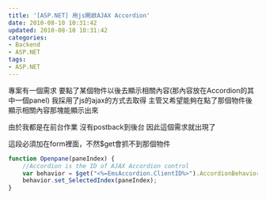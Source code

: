 ```yaml
---
title: '[ASP.NET] 用js開啟AJAX Accordion'
date: 2010-08-10 10:31:42
updated: 2010-08-10 10:31:42
categories:
- Backend
- ASP.NET
tags:
- ASP.NET
---
```

專案有一個需求
要點了某個物件以後去顯示相關內容(那內容放在Accordion的其中一個panel)
我採用了js的ajax的方式去取得
主管又希望能夠在點了那個物件後
顯示相關內容那塊能顯示出來

<!--more-->

由於我都是在前台作業
沒有postback到後台
因此這個需求就出現了

這段必須加在form裡面，不然$get會抓不到那個物件
``` js
function Openpane(paneIndex) {
    //Accordion is the ID of AJAX Accordion control
    var behavior = $get("<%=EmsAccordion.ClientID%>").AccordionBehavior;
    behavior.set_SelectedIndex(paneIndex);
}
```